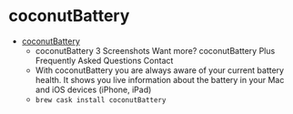# coconutBattery
- [coconutBattery](https://www.coconut-flavour.com/coconutbattery/)
  -  coconutBattery 3 Screenshots Want more? coconutBattery Plus Frequently Asked Questions Contact
  - With coconutBattery you are always aware of your current battery health. It shows you live information about the battery in your Mac and iOS devices (iPhone, iPad)
  - `brew cask install coconutBattery`
